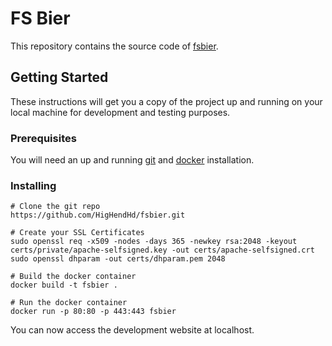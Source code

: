 # FS Bier

This repository contains the source code of [fsbier](http://www.fsbier.at/).

## Getting Started

These instructions will get you a copy of the project up and running on your local machine for development and testing purposes.

### Prerequisites

You will need an up and running [git](https://git-scm.com/) and [docker](https://www.docker.com/) installation.

### Installing

```
# Clone the git repo
https://github.com/HigHendHd/fsbier.git

# Create your SSL Certificates
sudo openssl req -x509 -nodes -days 365 -newkey rsa:2048 -keyout certs/private/apache-selfsigned.key -out certs/apache-selfsigned.crt
sudo openssl dhparam -out certs/dhparam.pem 2048

# Build the docker container
docker build -t fsbier .

# Run the docker container
docker run -p 80:80 -p 443:443 fsbier
```

You can now access the development website at localhost.
